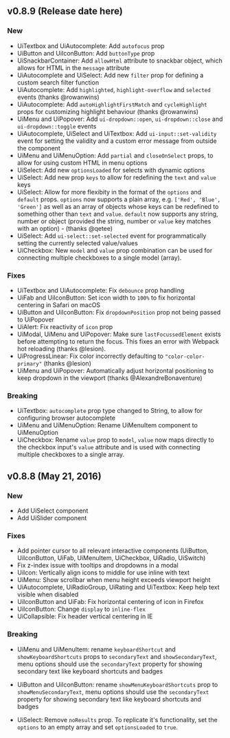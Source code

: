 ## v0.8.9 (Release date here)

### New
* UiTextbox and UiAutocomplete: Add `autofocus` prop
* UiButton and UiIconButton: Add `buttonType` prop
* UiSnackbarContainer: Add `allowHtml` attribute to snackbar object, which allows for HTML in the `message` attribute
* UiAutocomplete and UiSelect: Add new `filter` prop for defining a custom search filter function
* UiAutocomplete: Add `highlighted`, `highlight-overflow` and `selected` events (thanks @rowanwins)
* UiAutocomplete: Add `autoHighlightFirstMatch` and `cycleHighlight` props for customizing highlight behaviour (thanks @rowanwins)
* UiMenu and UiPopover: Add `ui-dropdown::open`, `ui-dropdown::close` and `ui-dropdown::toggle` events
* UiAutocomplete, UiSelect and UiTextbox: Add `ui-input::set-validity` event for setting the validity and a custom error message from outside the component
* UiMenu and UiMenuOption: Add `partial` and `closeOnSelect` props, to allow for using custom HTML in menu options
* UiSelect: Add new `optionsLoaded` for selects with dynamic options
* UiSelect: Add new prop `keys` to allow for redefining the `text` and `value` keys
* UiSelect: Allow for more flexibity in the format of the `options` and `default` props. `options` now supports a plain array, e.g. `['Red', 'Blue', 'Green']` as well as an array of objects whose keys can be redefined to something other than `text` and `value`. `default` now supports any string, number or object (provided the string, number or `value` key matches with an option) - (thanks @qetee)
* UiSelect: Add `ui-select::set-selected` event for programmatically setting the currently selected value/values
* UiCheckbox: New `model` and `value` prop combination can be used for connecting multiple checkboxes to a single model (array).

### Fixes
* UiTextbox and UiAutocomplete: Fix `debounce` prop handling
* UiFab and UiIconButton: Set icon width to `100%` to fix horizontal centering in Safari on macOS
* UiButton and UiIconButton: Fix `dropdownPosition` prop not being passed to UiPopover
* UiAlert: Fix reactivity of `icon` prop
* UiModal, UiMenu and UiPopover: Make sure `lastFocussedElement` exists before attempting to return the focus. This fixes an error with Webpack hot reloading (thanks @lesion).
* UiProgressLinear: Fix color incorrectly defaulting to `"color-color-primary"` (thanks @lesion)
* UiMenu and UiPopover: Automatically adjust horizontal positioning to keep dropdown in the viewport (thanks @AlexandreBonaventure)

### Breaking
* UiTextbox: `autocomplete` prop type changed to String, to allow for configuring browser autocomplete
* UiMenu and UiMenuOption: Rename UiMenuItem component to UiMenuOption
* UiCheckbox: Rename `value` prop to `model`, `value` now maps directly to the checkbox input's `value` attribute and is used with connecting multiple checkboxes to a single array.

## v0.8.8 (May 21, 2016)

### New
* Add UiSelect component
* Add UiSlider component

### Fixes
* Add pointer cursor to all relevant interactive components (UiButton, UiIconButton, UiFab, UiMenuItem, UiCheckbox, UiRadio, UiSwitch)
* Fix z-index issue with tooltips and dropdowns in a modal
* UiIcon: Vertically align icons to middle for use inline with text
* UiMenu: Show scrollbar when menu height exceeds viewport height
* UiAutocomplete, UiRadioGroup, UiRating and UiTextbox: Keep help text visible when disabled
* UiIconButton and UiFab: Fix horizontal centering of icon in Firefox
* UiIconButton: Change `display` to `inline-flex`
* UiCollapsible: Fix header vertical centering in IE

### Breaking
* UiMenu and UiMenuItem: rename `keyboardShortcut` and `showKeyboardShortcuts` props to `secondaryText` and `showSecondaryText`, menu options should use the `secondaryText` property for showing secondary text like keyboard shortcuts and badges

* UiButton and UiIconButton: rename `showMenuKeyboardShortcuts` prop to `showMenuSecondaryText`, menu options should use the `secondaryText` property for showing secondary text like keyboard shortcuts and badges

* UiSelect: Remove `noResults` prop. To replicate it's functionality, set the `options` to an empty array and set `optionsLoaded` to `true`.
